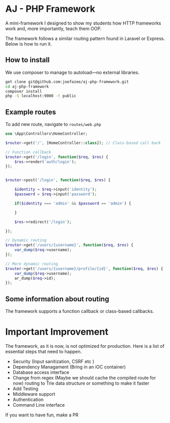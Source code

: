 # AJ - PHP Framework

A mini-framework I designed to show my students how HTTP frameworks work and, more importantly, teach them OOP.

The framework follows a similar routing pattern found in Laravel or Express. Below is how to run it.

## How to install

We use composer to manage to autoload—no external libraries.

```bash
get clone git@github.com:joefazee/aj-php-framework.git
cd aj-php-framework
composer install
php -S localhost:9000 -t public
```

## Example routes

To add new route, navigate to `routes/web.php`

```php
use \App\Controllers\HomeController;

$router->get('/', [HomeController::class]); // Class-based call back

// Function callback
$router->get('/login', function($req, $res) {
	$res->render('auth/login');
});


$router->post('/login', function($req, $res) {

	$identity = $req->input('identity');
	$password = $req->input('password');

	if($identity === 'admin' && $password == 'admin') {

	}

	$res->redirect('/login');

});

// Dynamic routing
$router->get('/users/{username}', function($req, $res) {
    var_dump($req->username);
});

// More dynamic routing
$router->get('/users/{username}/profile/{id}', function($req, $res) {
    var_dump($req->username);
    ar_dump($req->id);
});

```

## Some information about routing

The framework supports a function callback or class-based callbacks.

# Important Improvement

The framework, as it is now, is not optimized for production. Here is a list of essential steps that need to happen.

- Security (Input sanitization, CSRF etc )
- Dependency Managament (Bring in an iOC container)
- Database access interface
- Change from regex (Maybe we should cache the compiled route for now) routing to Trie data structure or something to make it faster
- Add Testing
- Middleware support
- Authentication
- Command Line interface

If you want to have fun, make a PR

